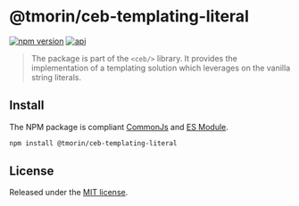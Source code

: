 # @tmorin/ceb-templating-literal

[![npm version](https://badge.fury.io/js/%40tmorin%2Fceb-templating-literal.svg)](https://badge.fury.io/js/%40tmorin%2Fceb-templating-literal)
[![api](https://img.shields.io/badge/-api-informational.svg)](https://tmorin.github.io/ceb/api/modules/_tmorin_ceb_templating_literal.html)

> The package is part of the `<ceb/>` library.
> It provides the implementation of a templating solution which leverages on the vanilla string literals.

## Install

The NPM package is compliant [CommonJs](https://flaviocopes.com/commonjs) and [ES Module](https://flaviocopes.com/es-modules).

```bash
npm install @tmorin/ceb-templating-literal
```

## License

Released under the [MIT license].

[Custom Elements (v1)]: https://html.spec.whatwg.org/multipage/custom-elements.html
[MIT license]: http://opensource.org/licenses/MIT
